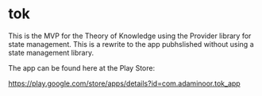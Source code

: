 # tok

This is the MVP for the Theory of Knowledge using the Provider library for state management.  This is a rewrite to the app pubhslished without using a state management library.

The app can be found here at the Play Store:

https://play.google.com/store/apps/details?id=com.adaminoor.tok_app

